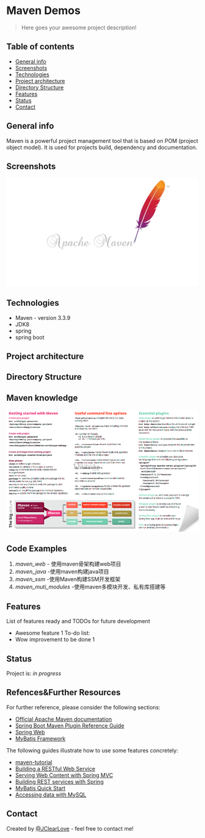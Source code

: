 # Maven Demos
> Here goes your awesome project description!
## Table of contents
* [General info](#general-info)
* [Screenshots](#screenshots)
* [Technologies](#technologies)
* [Project architecture](#project-architecture)
* [Directory Structure](#directory-structure)
* [Features](#features)
* [Status](#status)
* [Contact](#contact)

## General info
Maven is a powerful project management tool that is based on POM (project object model). It is used for projects build, dependency and documentation.
## Screenshots
![image_1](img/image.png)
## Technologies
* Maven - version 3.3.9
* JDK8
* spring
* spring boot
## Project architecture
## Directory Structure
## Maven knowledge

![image_cheatsheet](maven_muti_profiles/imge/image_cheatsheet.png)

## Code Examples
1. *maven_web* - 使用maven骨架构建web项目
2. *maven_java* -使用maven构建java项目
3. *maven_ssm* -使用Maven构建SSM开发框架
4. *maven_muti_modules* -使用maven多模块开发、私有库搭建等
## Features
List of features ready and TODOs for future development
* Awesome feature 1
To-do list:
* Wow improvement to be done 1
## Status
Project is: _in progress_

## Refences&Further Resources
For further reference, please consider the following sections:

* [Official Apache Maven documentation](https://maven.apache.org/guides/index.html)
* [Spring Boot Maven Plugin Reference Guide](https://docs.spring.io/spring-boot/docs/2.2.5.RELEASE/maven-plugin/)
* [Spring Web](https://docs.spring.io/spring-boot/docs/2.2.5.RELEASE/reference/htmlsingle/#boot-features-developing-web-applications)
* [MyBatis Framework](https://mybatis.org/spring-boot-starter/mybatis-spring-boot-autoconfigure/)

The following guides illustrate how to use some features concretely:
* [maven-tutorial](https://www.wikitechy.com/tutorials/maven/maven-tutorial)
* [Building a RESTful Web Service](https://spring.io/guides/gs/rest-service/)
* [Serving Web Content with Spring MVC](https://spring.io/guides/gs/serving-web-content/)
* [Building REST services with Spring](https://spring.io/guides/tutorials/bookmarks/)
* [MyBatis Quick Start](https://github.com/mybatis/spring-boot-starter/wiki/Quick-Start)
* [Accessing data with MySQL](https://spring.io/guides/gs/accessing-data-mysql/)


## Contact
Created by [@JClearLove](https://www.flynerd.pl/) - feel free to contact me!
    